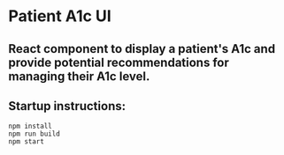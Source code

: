 # Patient A1c UI

## React component to display a patient's A1c and provide potential recommendations for managing their A1c level.

## Startup instructions:
```
npm install
npm run build
npm start
```